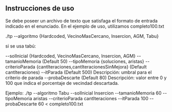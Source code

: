## Instrucciones de uso

Se debe poseer un archivo de texto que satisfaga el formato de entrada indicado en el enunciado. En el ejemplo de uso, utilizamos completo100.txt

./tp --algoritmo {Hardcoded, VecinoMasCercano, Insercion, AGM, Tabu}

si se usa tabú:

--solInicial {Hardcoded, VecinoMasCercano, Insercion, AGM}
--tamanioMemoria (Default 50)
--tipoMemoria {soluciones, aristas}
--criterioParada {cantIteraciones,cantIteracionesSinMejora} (Default cantIteraciones)
--itParada (Default 500) Descripción: umbral para el criterio de parada 
--probaDescarte (Default 80) Descripción: valor entre 0 y 100 que indica el porcentaje de vecindad descartada.

Ejemplo:
./tp --algoritmo Tabu --solInicial Insercion --tamanioMemoria 60 --tipoMemoria aristas --criterioParada cantIteraciones --itParada 100 --probaDescarte 60 < completo100.txt
